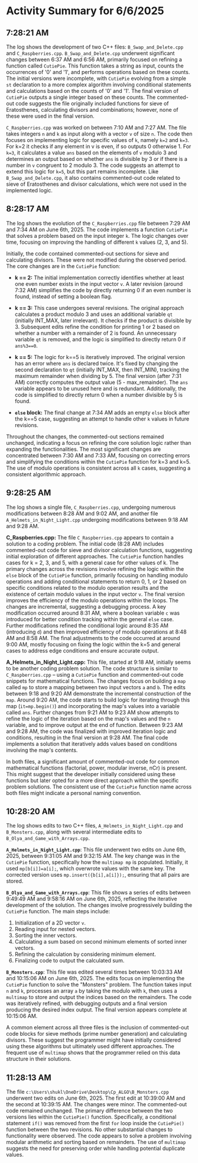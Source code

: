 # Activity Summary for 6/6/2025

## 7:28:21 AM
The log shows the development of two C++ files: `B_Swap_and_Delete.cpp` and `C_Raspberries.cpp`.  `B_Swap_and_Delete.cpp` underwent significant changes between 6:37 AM and 6:56 AM, primarily focused on refining a function called `CutiePie`. This function takes a string as input, counts the occurrences of '0' and '1', and performs operations based on these counts.  The initial versions were incomplete, with `CutiePie` evolving from a simple `st` declaration to a more complex algorithm involving conditional statements and calculations based on the counts of '0' and '1'. The final version of `CutiePie` outputs a single integer based on these counts.  The commented-out code suggests the file originally included functions for sieve of Eratosthenes, calculating divisors and combinations; however, none of these were used in the final version.

`C_Raspberries.cpp` was worked on between 7:10 AM and 7:27 AM. The file takes integers `n` and `k` as input along with a vector `v` of size `n`. The code then focuses on implementing logic for specific values of `k`, namely `k=2` and `k=3`. For k=2 it checks if any element in v is even, if so outputs 0 otherwise 1. For `k=3`, it calculates a value `ans` based on the elements of `v` modulo 3 and determines an output based on whether `ans` is divisible by 3 or if there is a number in `v` congruent to 2 modulo 3. The code suggests an attempt to extend this logic for `k=5`, but this part remains incomplete.  Like `B_Swap_and_Delete.cpp`, it also contains commented-out code related to sieve of Eratosthenes and divisor calculations, which were not used in the implemented logic.


## 8:28:17 AM
The log shows the evolution of the `C_Raspberries.cpp` file between 7:29 AM and 7:34 AM on June 6th, 2025.  The code implements a function `CutiePie` that solves a problem based on the input integer `k`.  The logic changes over time, focusing on improving the handling of different `k` values (2, 3, and 5).

Initially, the code contained commented-out sections for sieve and calculating divisors. These were not modified during the observed period. The core changes are in the `CutiePie` function:


* **k == 2:** The initial implementation correctly identifies whether at least one even number exists in the input vector `v`.  A later revision (around 7:32 AM) simplifies the code by directly returning 0 if an even number is found, instead of setting a boolean flag.


* **k == 3:** This case undergoes several revisions.  The original approach calculates a product modulo 3 and uses an additional variable `qt` (initially INT_MAX, later irrelevant).  It checks if the product is divisible by 3.  Subsequent edits refine the condition for printing 1 or 2 based on whether a number with a remainder of 2 is found. An unnecessary variable `qt` is removed, and the logic is simplified to directly return 0 if `ans%3==0`.


* **k == 5:**  The logic for k==5 is iteratively improved. The original version has an error where `ans` is declared twice. It's fixed by changing the second declaration to `qt` (initially INT_MAX, then INT_MIN), tracking the maximum remainder when dividing by 5.  The final version (after 7:31 AM) correctly computes the output value (5 - max_remainder). The `ans` variable appears to be unused here and is redundant. Additionally, the code is simplified to directly return 0 when a number divisible by 5 is found.


* **`else` block:**  The final change at 7:34 AM adds an empty `else` block after the k==5 case, suggesting an attempt to handle other `k` values in future revisions.


Throughout the changes, the commented-out sections remained unchanged, indicating a focus on refining the core solution logic rather than expanding the functionalities.  The most significant changes are concentrated between 7:30 AM and 7:33 AM, focusing on correcting errors and simplifying the conditions within the `CutiePie` function for k=3 and k=5.  The use of modulo operations is consistent across all `k` cases, suggesting a consistent algorithmic approach.


## 9:28:25 AM
The log shows a single file, `C_Raspberries.cpp`, undergoing numerous modifications between 8:28 AM and 9:02 AM, and another file `A_Helmets_in_Night_Light.cpp` undergoing modifications between 9:18 AM and 9:28 AM.

**C_Raspberries.cpp:** The file `C_Raspberries.cpp` appears to contain a solution to a coding problem.  The initial code (8:28 AM) includes commented-out code for sieve and divisor calculation functions, suggesting initial exploration of different approaches. The `CutiePie` function handles cases for k = 2, 3, and 5, with a general case for other values of k.  The primary changes across the revisions involve refining the logic within the `else` block of the `CutiePie` function, primarily focusing on handling modulo operations and adding conditional statements to return 0, 1, or 2 based on specific conditions related to the modulo operation results and the existence of certain modulo values in the input vector `v`. The final version improves the efficiency of the modulo operations within the loops.  The changes are incremental, suggesting a debugging process.  A key modification occurred around 8:31 AM, where a boolean variable `c` was introduced for better condition tracking within the general `else` case.  Further modifications refined the conditional logic around 8:35 AM (introducing `d`) and then improved efficiency of modulo operations at 8:48 AM and 8:58 AM.  The final adjustments to the code occurred at around 9:00 AM, mostly focusing on fixing the logic within the k=5 and general cases to address edge conditions and ensure accurate output.

**A_Helmets_in_Night_Light.cpp:** This file, started at 9:18 AM,  initially seems to be another coding problem solution.  The code structure is similar to `C_Raspberries.cpp` –  using a `CutiePie` function and commented-out code snippets for mathematical functions.  The changes focus on building a `map` called `mp` to store a mapping between two input vectors `a` and `b`. The edits between 9:18 and 9:20 AM demonstrate the incremental construction of the `map`.  Around 9:20 AM,  the code starts to build logic for iterating through this map (`it=mp.begin()`) and incorporating the map's values into a variable called `ans`. Further changes from 9:21 AM to 9:23 AM show attempts to refine the logic of the iteration based on the map's values and the `n` variable, and to improve output at the end of function. Between 9:23 AM and 9:28 AM, the code was finalized with improved iteration logic and conditions, resulting in the final version at 9:28 AM.  The final code implements a solution that iteratively adds values based on conditions involving the map's contents.


In both files, a significant amount of commented-out code for common mathematical functions (factorial, power, modular inverse, nCr) is present. This might suggest that the developer initially considered using these functions but later opted for a more direct approach within the specific problem solutions. The consistent use of the `CutiePie` function name across both files might indicate a personal naming convention.


## 10:28:20 AM
The log shows edits to two C++ files, `A_Helmets_in_Night_Light.cpp` and `B_Monsters.cpp`, along with several intermediate edits to `B_Olya_and_Game_with_Arrays.cpp`.

**`A_Helmets_in_Night_Light.cpp`**:  This file underwent two edits on June 6th, 2025, between 9:31:05 AM and 9:32:15 AM. The key change was in the `CutiePie` function, specifically how the `multimap mp` is populated. Initially, it used `mp[b[i]]=a[i];`, which overwrote values with the same key. The corrected version uses `mp.insert({b[i],a[i]});`, ensuring that all pairs are stored.


**`B_Olya_and_Game_with_Arrays.cpp`**:  This file shows a series of edits between 9:49:49 AM and 9:58:16 AM on June 6th, 2025, reflecting the iterative development of the solution. The changes involve progressively building the `CutiePie` function.  The main steps include:

1. Initialization of a 2D vector `v`.
2. Reading input for nested vectors.
3. Sorting the inner vectors.
4. Calculating a sum based on second minimum elements of sorted inner vectors.
5. Refining the calculation by considering minimum element.
6. Finalizing code to output the calculated sum.


**`B_Monsters.cpp`**: This file was edited several times between 10:03:33 AM and 10:15:06 AM on June 6th, 2025. The edits focus on implementing the `CutiePie` function to solve the "Monsters" problem.  The function takes input `n` and `k`, processes an array `a` by taking the modulo with `k`, then uses a `multimap` to store and output the indices based on the remainders.  The code was iteratively refined, with debugging outputs and a final version producing the desired index output.  The final version appears complete at 10:15:06 AM.

A common element across all three files is the inclusion of commented-out code blocks for sieve methods (prime number generation) and calculating divisors. These suggest the programmer might have initially considered using these algorithms but ultimately used different approaches.  The frequent use of `multimap` shows that the programmer relied on this data structure in their solutions.


## 11:28:13 AM
The file `c:\Users\shukl\OneDrive\Desktop\Cp_ALGO\B_Monsters.cpp` underwent two edits on June 6th, 2025.  The first edit at 10:39:00 AM and the second at 10:39:15 AM.  The changes were minor.  The commented-out code remained unchanged. The primary difference between the two versions lies within the `CutiePie()` function.  Specifically, a conditional statement `if()` was removed from the first `for` loop inside the `CutiePie()` function between the two revisions.  No other substantial changes to functionality were observed. The code appears to solve a problem involving modular arithmetic and sorting based on remainders.  The use of `multimap` suggests the need for preserving order while handling potential duplicate values.
